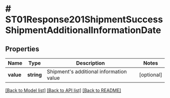 # # ST01Response201ShipmentSuccessShipmentAdditionalInformationDate

## Properties

Name | Type | Description | Notes
------------ | ------------- | ------------- | -------------
**value** | **string** | Shipment&#39;s additional information value | [optional]

[[Back to Model list]](../../README.md#models) [[Back to API list]](../../README.md#endpoints) [[Back to README]](../../README.md)
